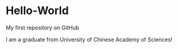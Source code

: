 Hello-World
===========

My first repository on GitHub

I am a graduate from University of Chinese Academy of Sciences!
